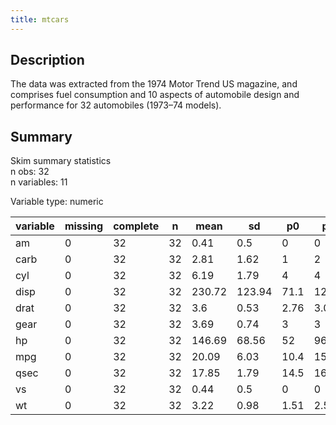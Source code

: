 ```yaml
---
title: mtcars
---
```


## Description

The data was extracted from the 1974 Motor Trend US magazine, and comprises fuel consumption and 10 aspects of automobile design and performance for 32 automobiles (1973–74 models).

## Summary

Skim summary statistics  
 n obs: 32    
 n variables: 11    

Variable type: numeric

| variable | missing | complete | n  |  mean  |   sd   |  p0  |  p25   |  p50  | p75  | p100 |   hist   |
|----------|---------|----------|----|--------|--------|------|--------|-------|------|------|----------|
|    am    |    0    |    32    | 32 |  0.41  |  0.5   |  0   |   0    |   0   |  1   |  1   | ▇▁▁▁▁▁▁▆ |
|   carb   |    0    |    32    | 32 |  2.81  |  1.62  |  1   |   2    |   2   |  4   |  8   | ▆▇▂▇▁▁▁▁ |
|   cyl    |    0    |    32    | 32 |  6.19  |  1.79  |  4   |   4    |   6   |  8   |  8   | ▆▁▁▃▁▁▁▇ |
|   disp   |    0    |    32    | 32 | 230.72 | 123.94 | 71.1 | 120.83 | 196.3 | 326  | 472  | ▇▆▁▂▅▃▁▂ |
|   drat   |    0    |    32    | 32 |  3.6   |  0.53  | 2.76 |  3.08  |  3.7  | 3.92 | 4.93 | ▃▇▁▅▇▂▁▁ |
|   gear   |    0    |    32    | 32 |  3.69  |  0.74  |  3   |   3    |   4   |  4   |  5   | ▇▁▁▆▁▁▁▂ |
|    hp    |    0    |    32    | 32 | 146.69 | 68.56  |  52  |  96.5  |  123  | 180  | 335  | ▃▇▃▅▂▃▁▁ |
|   mpg    |    0    |    32    | 32 | 20.09  |  6.03  | 10.4 | 15.43  | 19.2  | 22.8 | 33.9 | ▃▇▇▇▃▂▂▂ |
|   qsec   |    0    |    32    | 32 | 17.85  |  1.79  | 14.5 | 16.89  | 17.71 | 18.9 | 22.9 | ▃▂▇▆▃▃▁▁ |
|    vs    |    0    |    32    | 32 |  0.44  |  0.5   |  0   |   0    |   0   |  1   |  1   | ▇▁▁▁▁▁▁▆ |
|    wt    |    0    |    32    | 32 |  3.22  |  0.98  | 1.51 |  2.58  | 3.33  | 3.61 | 5.42 | ▃▃▃▇▆▁▁▂ |